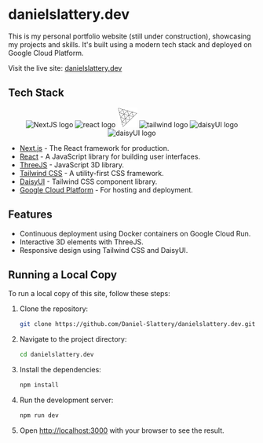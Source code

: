 # danielslattery.dev

This is my personal portfolio website (still under construction), showcasing my projects and skills. It's built using a modern tech stack and deployed on Google Cloud Platform.

Visit the live site: [danielslattery.dev](https://danielslattery.dev/)

## Tech Stack

<div align="center">
  <img alt="NextJS logo" width="40px" src="https://encrypted-tbn0.gstatic.com/images?q=tbn:ANd9GcR0WknlAxF3hYDbrIM1StGLIDmf_9336yHjL-9i5lc&usqp=CAE&s" />
  <img alt="react logo" width="40px" src="https://upload.wikimedia.org/wikipedia/commons/a/a7/React-icon.svg" />
  <img alt="threeJS logo" width="40px" src="public/images/threeJS_Logo.png"/>
  <img alt="tailwind logo" width="45px" src="https://encrypted-tbn0.gstatic.com/images?q=tbn:ANd9GcSZqBXG5DwJrCy9VOGyfnOkbrLePhtdOuQg6w&usqp=CAU"/>
  <img alt="daisyUI logo" height="40px" src="https://daisyui.com/favicon.ico"/>
  <img alt="daisyUI logo" height="40px" src="/Users/daniel.slattery/github/portfolio-site/public/images/gcp-logo.png"/>
</div>

- [Next.js](https://nextjs.org/) - The React framework for production.
- [React](https://reactjs.org/) - A JavaScript library for building user interfaces.
- [ThreeJS](https://threejs.org/) - JavaScript 3D library.
- [Tailwind CSS](https://tailwindcss.com/) - A utility-first CSS framework.
- [DaisyUI](https://daisyui.com/) - Tailwind CSS component library.
- [Google Cloud Platform](https://cloud.google.com/) - For hosting and deployment.

## Features

- Continuous deployment using Docker containers on Google Cloud Run.
- Interactive 3D elements with ThreeJS.
- Responsive design using Tailwind CSS and DaisyUI.

## Running a Local Copy

To run a local copy of this site, follow these steps:

1. Clone the repository:

   ```bash
   git clone https://github.com/Daniel-Slattery/danielslattery.dev.git
   ```

2. Navigate to the project directory:

   ```bash
   cd danielslattery.dev
   ```

3. Install the dependencies:

   ```bash
   npm install
   ```

4. Run the development server:

   ```bash
   npm run dev
   ```

5. Open [http://localhost:3000](http://localhost:3000) with your browser to see the result.
